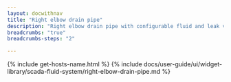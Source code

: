 ```yaml
---
layout: docwithnav
title: "Right elbow drain pipe"
description: "Right elbow drain pipe with configurable fluid and leak visualizations."
breadcrumbs: "true"
breadcrumbs-steps: "2"

---
```

{% include get-hosts-name.html %}
{% include docs/user-guide/ui/widget-library/scada-fluid-system/right-elbow-drain-pipe.md %}
